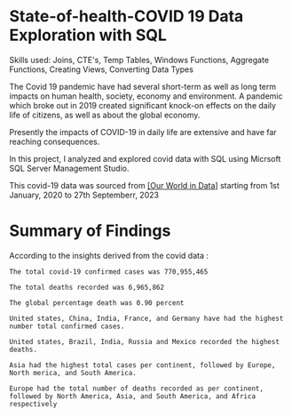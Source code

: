 # State-of-health-COVID 19 Data Exploration with SQL

Skills used: Joins, CTE's, Temp Tables, Windows Functions, Aggregate Functions, Creating Views, Converting Data Types

The Covid 19 pandemic have had several short-term as well as long term impacts on human health, society, economy and environment. A pandemic which broke out in 2019 created significant knock-on effects on the daily life of citizens, as well as about the global economy.

Presently the impacts of COVID-19 in daily life are extensive and have far reaching consequences.

In this project, I analyzed and explored covid data with SQL using Micrsoft SQL Server Management Studio.

This covid-19 data was sourced from [[Our World in Data]](https://ourworldindata.org/covid-deaths) starting from 1st January, 2020 to 27th Septemberr, 2023


# Summary of Findings

According to the insights derived from the covid data :

	The total covid-19 confirmed cases was 770,955,465

	The total deaths recorded was 6,965,862

	The global percentage death was 0.90 percent

	United states, China, India, France, and Germany have had the highest number total confirmed cases.

	United states, Brazil, India, Russia and Mexico recorded the highest deaths.

	Asia had the highest total cases per continent, followed by Europe, North merica, and South America.

	Europe had the total number of deaths recorded as per continent, followed by North America, Asia, and South America, and Africa 		respectively
